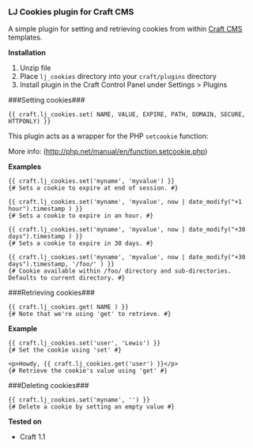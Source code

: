### LJ Cookies plugin for Craft CMS

A simple plugin for setting and retrieving cookies from within [Craft CMS](http://buildwithcraft.com) templates.

**Installation**

1. Unzip file 
2. Place `lj_cookies` directory into your `craft/plugins` directory
3. Install plugin in the Craft Control Panel under Settings > Plugins

###Setting cookies###

    {{ craft.lj_cookies.set( NAME, VALUE, EXPIRE, PATH, DOMAIN, SECURE, HTTPONLY) }}

This plugin acts as a wrapper for the PHP `setcookie` function:

More info: (http://php.net/manual/en/function.setcookie.php)

**Examples**

    {{ craft.lj_cookies.set('myname', 'myvalue') }}
    {# Sets a cookie to expire at end of session. #}

    {{ craft.lj_cookies.set('myname', 'myvalue', now | date_modify("+1 hour").timestamp ) }}
    {# Sets a cookie to expire in an hour. #}

    {{ craft.lj_cookies.set('myname', 'myvalue', now | date_modify("+30 days").timestamp ) }}
    {# Sets a cookie to expire in 30 days. #}

    {{ craft.lj_cookies.set('myname', 'myvalue', now | date_modify("+30 days").timestamp, '/foo/' ) }}
    {# Cookie available within /foo/ directory and sub-directories. Defaults to current directory. #}

###Retrieving cookies###

    {{ craft.lj_cookies.get( NAME ) }}
	{# Note that we're using 'get' to retrieve. #}

**Example**

    {{ craft.lj_cookies.set('user', 'Lewis') }}
	{# Set the cookie using 'set' #}

    <p>Howdy, {{ craft.lj_cookies.get('user') }}</p>
	{# Retrieve the cookie's value using 'get' #}
	
###Deleting cookies###

	{{ craft.lj_cookies.set('myname', '') }}
	{# Delete a cookie by setting an empty value #}

**Tested on**

+ Craft 1.1